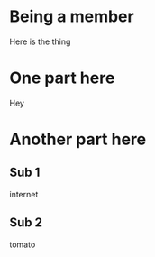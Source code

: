 # Being a member

Here is the thing



# One part here

Hey


# Another part here


## Sub 1
internet

## Sub 2
tomato







